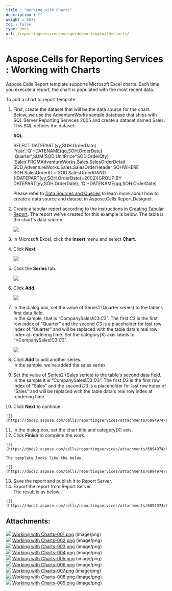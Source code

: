 ```yaml
---
title : "Working with Charts" 
description : "" 
weight : 8077 
toc : false
type: docs
url: /reportingservices/userguide/working+with+charts/
---
```


# Aspose.Cells for Reporting Services : Working with Charts


Aspose.Cells Report template supports Microsoft Excel charts. Each time you execute a report, the chart is populated with the most recent data.

To add a chart to report template:

1.  First, create the dataset that will be the data source for the chart.  
    Below, we use the AdventureWorks sample database that ships with SQL Server Reporting Services 2005 and create a dataset named Sales.  
    This SQL defines the dataset:  
      
    
    **SQL**
    
    SELECT DATEPART(yy,SOH.OrderDate) 'Year','Q'+DATENAME(qq,SOH.OrderDate) 'Quarter',SUM(SOD.UnitPrice\*SOD.OrderQty) 'Sales'FROMAdventureWorks.Sales.SalesOrderDetail SOD,AdventureWorks.Sales.SalesOrderHeader SOHWHERE SOH.SalesOrderID = SOD.SalesOrderIDAND ((DATEPART(yy,SOH.OrderDate)=2002))GROUP BY DATEPART(yy,SOH.OrderDate), 'Q'+DATENAME(qq,SOH.OrderDate) 
    
      
      
    Please refer to [Data Sources and Queries](https://docs2.aspose.com/cells/reportingservices/userguide/datasourcesandqueries/) to learn more about how to create a data source and dataset in Aspose.Cells.Report.Designer.  
      
    
2.  Create a tabular report according to the instructions in [Creating Tabular Report](https://docs2.aspose.com/cells/reportingservices/userguide/creatingtabularreport/). The report we've created for this example is below. The table is the chart's data source.  
      
    ![](https://docs2.aspose.com/cells/reportingservices/attachments/6094974/6193183.png)  
      
    
3.  In Microsoft Excel, click the **Insert** menu and select **Chart**.
4.  Click **Next**.  
      
    ![](https://docs2.aspose.com/cells/reportingservices/attachments/6094974/6193182.png)  
      
    
5.  Click the **Series** tab.  
      
    ![](https://docs2.aspose.com/cells/reportingservices/attachments/6094974/6193181.png)  
      
    
6.  Click **Add**.  
      
    ![](https://docs2.aspose.com/cells/reportingservices/attachments/6094974/6193172.png)  
      
    
7.  In the dialog box, set the value of Series1 (Quarter series) to the table's first data field.  
    In the sample, that is “CompanySales!$C$3:$C$3”. The first $C$3 is the first row index of “Quarter” and the second $C$3 is a placeholder for last row index of “Quarter” and will be replaced with the table data's real row index at rendering time. Set the category(X) axis labels to “=CompanySales!$C$3:$C$3”.  
      
    ![](https://docs2.aspose.com/cells/reportingservices/attachments/6094974/6193171.png)  
      
    
8.  Click **Add** to add another series.  
    In the sample, we've added the sales series.
9.  Set the value of Series2 (Sales series) to the table's second data field.  
    In the sample it is “CompanySales!$D$3:$D$3”. The first $D$3 is the first row index of “Sales” and the second $D$3 is a placeholder for last row index of “Sales” and will be replaced with the table data's real row index at rendering time.
10.  Click **Next** to continue.  
      
    ![](https://docs2.aspose.com/cells/reportingservices/attachments/6094974/6193170.png)  
      
    
11.  In the dialog box, set the chart title and category(X) axis.
12.  Click **Finish** to complete the work.  
      
    ![](https://docs2.aspose.com/cells/reportingservices/attachments/6094974/6193169.png)  
      
    The template looks like the below.  
      
    ![](https://docs2.aspose.com/cells/reportingservices/attachments/6094974/6193176.png)  
      
    
13.  Save the report and publish it to Report Server.
14.  Export the report from Report Server.  
    The result is as below.  
      
    ![](https://docs2.aspose.com/cells/reportingservices/attachments/6094974/6193175.png)

## Attachments:

![](https://docs2.aspose.com/cells/reportingservices/images/icons/bullet_blue.gif) [Working with Charts-001.png](https://docs2.aspose.com/cells/reportingservices/attachments/6094974/6193183.png) (image/png)  
![](https://docs2.aspose.com/cells/reportingservices/images/icons/bullet_blue.gif) [Working with Charts-002.png](https://docs2.aspose.com/cells/reportingservices/attachments/6094974/6193182.png) (image/png)  
![](https://docs2.aspose.com/cells/reportingservices/images/icons/bullet_blue.gif) [Working with Charts-003.png](https://docs2.aspose.com/cells/reportingservices/attachments/6094974/6193181.png) (image/png)  
![](https://docs2.aspose.com/cells/reportingservices/images/icons/bullet_blue.gif) [Working with Charts-004.png](https://docs2.aspose.com/cells/reportingservices/attachments/6094974/6193172.png) (image/png)  
![](https://docs2.aspose.com/cells/reportingservices/images/icons/bullet_blue.gif) [Working with Charts-005.png](https://docs2.aspose.com/cells/reportingservices/attachments/6094974/6193171.png) (image/png)  
![](https://docs2.aspose.com/cells/reportingservices/images/icons/bullet_blue.gif) [Working with Charts-006.png](https://docs2.aspose.com/cells/reportingservices/attachments/6094974/6193170.png) (image/png)  
![](https://docs2.aspose.com/cells/reportingservices/images/icons/bullet_blue.gif) [Working with Charts-007.png](https://docs2.aspose.com/cells/reportingservices/attachments/6094974/6193169.png) (image/png)  
![](https://docs2.aspose.com/cells/reportingservices/images/icons/bullet_blue.gif) [Working with Charts-008.png](https://docs2.aspose.com/cells/reportingservices/attachments/6094974/6193176.png) (image/png)  
![](https://docs2.aspose.com/cells/reportingservices/images/icons/bullet_blue.gif) [Working with Charts-009.png](https://docs2.aspose.com/cells/reportingservices/attachments/6094974/6193175.png) (image/png)  

